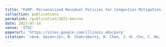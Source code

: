 ```yaml
---
title: "PeRP: Personalized Residual Policies For Congestion Mitigation Through Co-operative Advisory Systems"
collection: publications
permalink: /publication/2021-mesrnn
date: 2023-07-14
venue: 'ITSC'
paperurl: 'https://sites.google.com/illinois.edu/perp'
citation: '<b>A. Hasan</b>, N. Chakraborty, H. Chen, J.-H. Cho, C. Wu, and K. Driggs-Campbell. &quot;PeRP: Personalized Residual Policies For Congestion Mitigation Through Co-operative Advisory Systems&quot; <i>IEEE International Conference on Intelligent Transportation Systems</i>, 2023'
---
```

